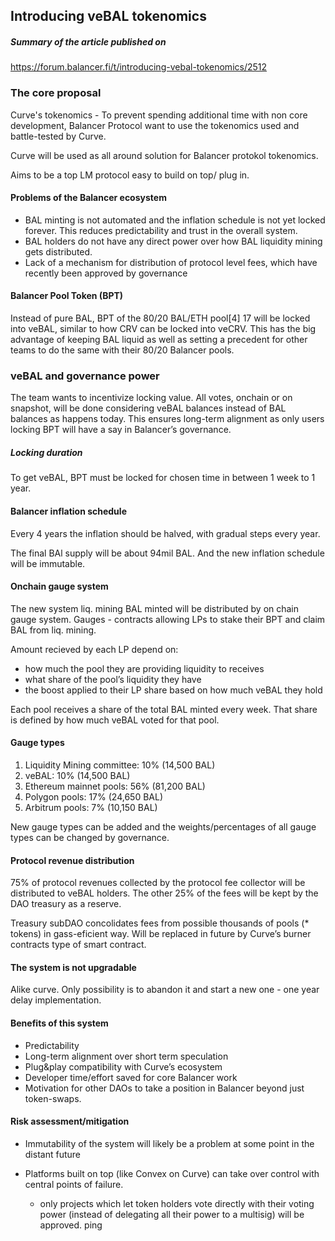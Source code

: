 ## Introducing veBAL tokenomics
##### Summary of the article published on 
https://forum.balancer.fi/t/introducing-vebal-tokenomics/2512

### The core proposal 

Curve's tokenomics - To prevent spending additional time with non core development,
Balancer Protocol want to use the tokenomics used and battle-tested by Curve.

Curve will be used as all around solution for Balancer protokol tokenomics.

Aims to be a top LM protocol easy to build on top/ plug in.





#### Problems of the Balancer ecosystem
- BAL minting is not automated and the inflation schedule is not yet locked forever.
    This reduces predictability and trust in the overall system.
- BAL holders do not have any direct power over how BAL liquidity mining gets distributed.
- Lack of a mechanism for distribution of protocol level fees, 
    which have recently been approved by governance
    



#### Balancer Pool Token (BPT)

Instead of pure BAL, BPT of the 80/20 BAL/ETH pool[4] 17 will be locked into veBAL, 
similar to how CRV can be locked into veCRV. This has the big advantage of 
keeping BAL liquid as well as setting a precedent for other teams to do the 
same with their 80/20 Balancer pools.




### veBAL and governance power

The team wants to incentivize locking value.
All votes, onchain or on snapshot, will be done considering veBAL balances 
instead of BAL balances as happens today. This ensures long-term alignment as 
only users locking BPT will have a say in Balancer’s governance.


##### Locking duration
To get veBAL, BPT must be locked for chosen time in between 1 week to 1 year.



#### Balancer inflation schedule

Every 4 years the inflation should be halved, with gradual steps every year.

The final BAl supply will be about 94mil BAL. And the new inflation schedule
will be immutable.




#### Onchain gauge system

The new system liq. mining BAL minted will be distributed by on chain gauge system.
Gauges - contracts allowing LPs to stake their BPT and claim BAL from liq. mining.

Amount recieved by each LP depend on:

-    how much the pool they are providing liquidity to receives
-    what share of the pool’s liquidity they have
-    the boost applied to their LP share based on how much veBAL they hold

Each pool receives a share of the total BAL minted every week. 
That share is defined by how much veBAL voted for that pool.



#### Gauge types

1)  Liquidity Mining committee: 10% (14,500 BAL)
2)  veBAL: 10% (14,500 BAL)
3)  Ethereum mainnet pools: 56% (81,200 BAL)
4)  Polygon pools: 17% (24,650 BAL)
5)  Arbitrum pools: 7% (10,150 BAL)

New gauge types can be added and the weights/percentages of all gauge types
 can be changed by governance. 
 
 
#### Protocol revenue distribution

75% of protocol revenues collected by the protocol fee collector will be 
distributed to veBAL holders. The other 25% of the fees will be kept by the DAO treasury as a reserve.

Treasury subDAO concolidates fees from possible thousands of pools (* tokens)
in gass-eficient way. Will be replaced in future by Curve’s burner contracts type of smart contract.

#### The system is not upgradable

Alike curve. Only possibility is to abandon it and start a new one - one year delay implementation.


#### Benefits of this system

- Predictability
- Long-term alignment over short term speculation
- Plug&play compatibility with Curve’s ecosystem
- Developer time/effort saved for core Balancer work
- Motivation for other DAOs to take a position in Balancer beyond just token-swaps.



#### Risk assessment/mitigation 

- Immutability of the system will likely be a problem at some point in the distant future
- Platforms built on top (like Convex on Curve) can take over control with central points of failure.
   
    - only projects which let token holders vote directly with their voting power (instead of delegating all their power to a multisig) will be approved.
    ping    
    

